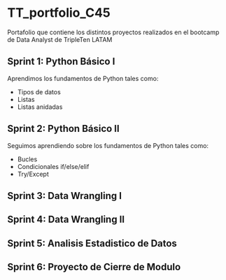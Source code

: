 # TT_portfolio_C45
Portafolio que contiene los distintos proyectos realizados en el bootcamp de Data Analyst de TripleTen LATAM


## Sprint 1: Python Básico I
Aprendimos los fundamentos de Python tales como:
  - Tipos de datos
  - Listas
  - Listas anidadas

## Sprint 2: Python Básico II
Seguimos aprendiendo sobre los fundamentos de Python tales como:
 - Bucles
 - Condicionales if/else/elif
 - Try/Except

## Sprint 3: Data Wrangling I


## Sprint 4: Data Wrangling II


## Sprint 5: Analisis Estadistico de Datos


## Sprint 6: Proyecto de Cierre de Modulo

